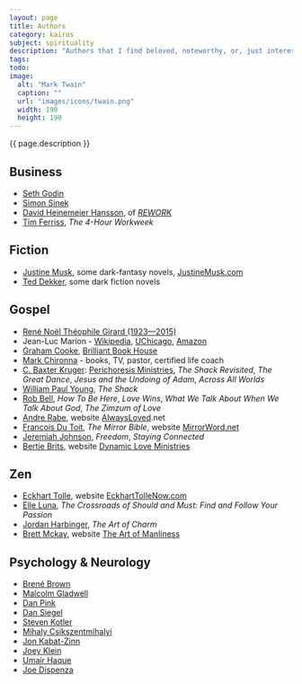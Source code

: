 ```yaml
---
layout: page
title: Authors
category: kairos
subject: spirituality
description: "Authors that I find beloved, noteworthy, or, just interesting."
tags:
todo:
image:
  alt: "Mark Twain"
  caption: ""
  url: "images/icons/twain.png"
  width: 190
  height: 190
---
```


{{ page.description }}

Business
-----
- [Seth Godin](http://sethgodin.typepad.com/)
- [Simon Sinek](https://www.startwithwhy.com/About)
- [David Heinemeier Hansson](https://twitter.com/dhh), of _[REWORK](http://david.heinemeierhansson.com/#rework)_
- [Tim Ferriss](https://twitter.com/tferriss), _The 4-Hour Workweek_

Fiction
-----
- [Justine Musk](https://twitter.com/justinemusk), some dark-fantasy novels, [JustineMusk.com](http://justinemusk.com/)
- [Ted Dekker](http://teddekker.com/), some dark fiction novels

Gospel
-----
- [René Noël Théophile Girard (1923—2015)](http://www.iep.utm.edu/girard/)
- Jean-Luc Marion - [Wikipedia](https://en.wikipedia.org/wiki/Jean-Luc_Marion), [UChicago](http://philosophy.uchicago.edu/faculty/marion.html), [Amazon](https://amazon.com/e/e/B001IXMWUY/)
- [Graham Cooke](https://twitter.com/GrahamCookeBBH), [Brilliant Book House](https://www.brilliantbookhouse.com/)
- [Mark Chironna](https://twitter.com/markchironna) - books, TV, pastor, certified life coach
- [C. Baxter Kruger](http://perichoresis.org/): [Perichoresis Ministries](http://perichoresis.org/), _The Shack Revisited_, _The Great Dance_, _Jesus and the Undoing of Adam_, _Across All Worlds_
- [William Paul Young](http://wmpaulyoung.com/paul-young-blog/), _The Shack_
- [Rob Bell](https://robbell.com/), _How To Be Here_, _Love Wins_, _What We Talk About When We Talk About God_, _The Zimzum of Love_
- [Andre Rabe](https://mobile.twitter.com/AndreRabe1), website [AlwaysLoved](http://alwaysloved.net/).net
- [Francois Du Toit](https://mobile.twitter.com/francoislydia), _The Mirror Bible_, website [MirrorWord.net](http://www.mirrorword.net/)
- [Jeremiah Johnson](https://twitter.com/gracepoint555), _Freedom_, _Staying Connected_
- [Bertie Brits](https://twitter.com/BertieBrits), website [Dynamic Love Ministries](https://www.dynamicministries.com/)

Zen
-----
- [Eckhart Tolle](https://twitter.com/EckhartTolle), website [EckhartTolleNow.com](http://www.eckharttollenow.com/)
- [Elle Luna](https://twitter.com/elleluna), _The Crossroads of Should and Must: Find and Follow Your Passion_
- [Jordan Harbinger](http://theartofcharm.com/jordan-harbinger/), _The Art of Charm_
- [Brett Mckay](https://twitter.com/brettmckay), website [The Art of Manliness](http://www.artofmanliness.com/)

Psychology & Neurology
-----
- [Brené Brown](http://brenebrown.com/)
- [Malcolm Gladwell](https://mobile.twitter.com/Gladwell)
- [Dan Pink](https://mobile.twitter.com/danielpink)
- [Dan Siegel](http://www.drdansiegel.com/)
- [Steven Kotler](https://mobile.twitter.com/steven_kotler)
- [Mihaly Csikszentmihalyi](https://amazon.com/e/e/B000AQ1KVM/)
- [Jon Kabat-Zinn](http://www.mindfulnesscds.com/pages/about-the-author)
- [Joey Klein](https://twitter.com/JoeyKleinCT)
- [Umair Haque](https://umairhaque.com/)
- [Joe Dispenza](https://twitter.com/DrJoeDispenza)
